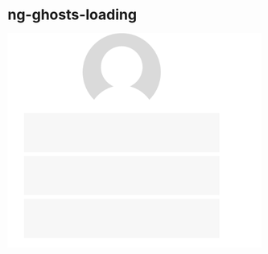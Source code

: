# ng-ghosts-loading

![](https://github.com/SergioNoivak/ng-ghosts-loading/blob/master/src/photos/f1.gif)

